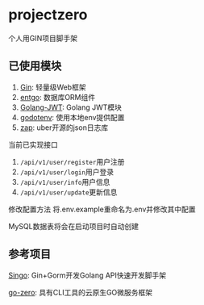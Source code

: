 # projectzero 
个人用GIN项目脚手架

## 已使用模块

1. [Gin](https://github.com/gin-gonic/gin): 轻量级Web框架
2. [entgo](https://github.com/ent/ent): 数据库ORM组件
3. [Golang-JWT](github.com/golang-jwt/jwt): Golang JWT模块
5. [godotenv](https://github.com/joho/godotenv): 使用本地env提供配置
6. [zap](https://github.com/uber-go/zap): uber开源的json日志库


当前已实现接口
1. ```/api/v1/user/register```用户注册
2. ```/api/v1/user/login```用户登录
3. ```/api/v1/user/info```用户信息
4. ```/api/v1/user/update```更新信息

修改配置方法
将.env.example重命名为.env并修改其中配置

MySQL数据表将会在启动项目时自动创建

## 参考项目
[Singo](https://github.com/gourouting/singo): Gin+Gorm开发Golang API快速开发脚手架

[go-zero](https://github.com/zeromicro/go-zero): 具有CLI工具的云原生GO微服务框架
